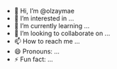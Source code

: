 - 👋 Hi, I’m @olzaymae
- 👀 I’m interested in ...
- 🌱 I’m currently learning ...
- 💞️ I’m looking to collaborate on ...
- 📫 How to reach me ...
- 😄 Pronouns: ...
- ⚡ Fun fact: ...

<!---
olzaymae/olzaymae is a ✨ special ✨ repository because its `README.md` (this file) appears on your GitHub profile.
You can click the Preview link to take a look at your changes.
--->
